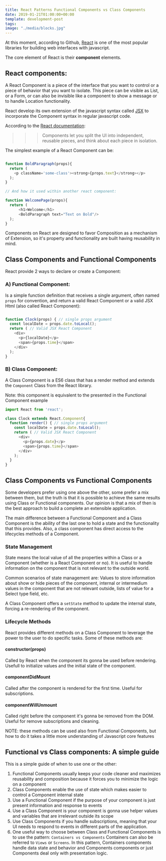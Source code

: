 ```yaml
---
title: React Patterns Functional Components vs Class Components
date: 2019-01-21T01:00:00+00:00
template: development-post
tags: 
image: "./media/blocks.jpg"
---
```


At this moment, according to Github, [React](https://reactjs.org/) is one of the most popular libraries for building web interfaces with javascript.

The core element of React is their **component** elements.


## React components:

A React Component is a piece of the interface that you want to control or a piece of behavior that you want to isolate. This piece can be visible as List, or a Form, or can also be invisible like a component to show a message or to handle Location functionality.

React develop its own extension of the javascript syntax called [JSX](https://reactjs.org/docs/introducing-jsx.html) to incorporate the Component syntax in regular javascript code.


According to the [React documentation](https://reactjs.org/docs/components-and-props.html):

>>>Components let you split the UI into independent, reusable pieces, and think about each piece in isolation.


The simplest example of a React Component can be:

```javascript

function BoldParagraph(props){
  return (
    <p className='some-class'><strong>{props.text}</strong></p>
  );
}

// And how it used within another react component:

function WelcomePage(props){
  return (
      <h1>Welcome</h1>
      <BoldParagraph text="Text on Bold"/>
  );
}
```

Components on React are designed to favor Composition as a mechanism of Extension, so it's property and functionality are built having reusability in mind.


## Class Components and Functional Components

React provide 2 ways to declare or create a Component:

### A) Functional Component:

Is a simple function definition that receives a single argument, often named `props` for convention, and return a valid React Component or a valid JSX Html (also called React Component):

```javascript

function Clock(props) { // single props argument
  const localDate = props.date.toLocal();
  return ( // Valid JSX React Component
    <div>
      <p>{localDate}</p>
      <span>{props.time}</span>
    </div>
  );
}

```

### B) Class Component:

A Class Component is a ES6 class that has a render method and extends the `Component` Class from the React library.

Note: this component is equivalent to the presented in the Functional Component example


```javascript
import React from 'react';

class Clock extends React.Component{
  function render() { // single props argument
    const localDate = props.date.toLocal();
    return ( // Valid JSX React Component
      <div>
        <p>{props.date}</p>
        <span>{props.time}</span>
      </div>
    );
  }
}

```

## Class Components vs Functional Components


Some developers prefer using one above the other, some prefer a mix between them, but the truth is that it is possible to achieve the same results using Class or Functional components. Our opinion is that a mix of then is the best approach to build a complete an extensible application.


The main difference between a Functional Component and a Class Component is the ability of the last one to hold a state and the functionality that this provides. Also, a class component has direct access to the lifecycles methods of a Component.


### State Management

State means the local value of all the properties within a Class or a Component (whether is a React Component or no). It is useful to handle information on the component that is not relevant to the outside world.


Common scenarios of state management are: Values to store information about show or hide pieces of the component, internal or intermedium values in the component that are not relevant outside, lists of value for a Select type field, etc.


A Class Component offers a `setState` method to update the internal state, forcing a re-rendering of the component.


### Lifecycle Methods

React provides different methods on a Class Component to leverage the power to the user to do specific tasks. Some of these methods are:


#### constructor(props)

Called by React when the component its gonna be used before rendering. Usefull to initialize values and the initial state of the component.

#### componentDidMount

Called after the component is rendered for the first time. Useful for subscriptions.

#### componentWillUnmount

Called right before the component it's gonna be removed from the DOM. Useful for remove subscriptions and cleaning.


NOTE: these methods can be used also from Functional Components, but how to do it takes a little more understanding of Javascript core features


## Functional vs Class components: A simple guide

This is a simple guide of when to use one or the other:

1) Functional Components usually keeps your code cleaner and maximizes reusability and composition because it forces you to minimize the logic on a component
2) Class Components enable the use of state which makes easier to control a Component internal state
3) Use a Functional Component if the purpose of your component is just present information and response to events
4) Use a Class Component is your component is gonna use helper values and variables that are irrelevant outside its scope
5) Use Class Components if you handle subscriptions, meaning that your UI needs to respond to events in different parts of the application.
6) One useful way to choose between Class and Functional Components is to use the pattern: `Containers vs Components` Containers can also be referred to `Views` or `Screens`. In this pattern, Containers components handle data state and behavior and Components components or just Components deal only with presentation logic.


